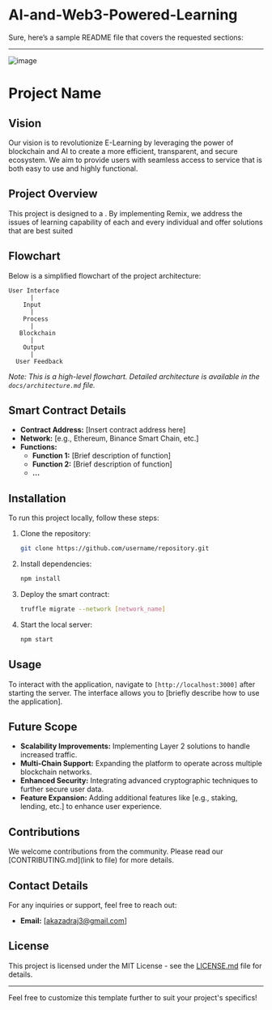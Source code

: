 # AI-and-Web3-Powered-Learning
Sure, here’s a sample README file that covers the requested sections:

---
![image](https://github.com/user-attachments/assets/2b64ee70-0a1b-4e68-937b-a9d70c646380)

# Project Name

## Vision
Our vision is to revolutionize E-Learning by leveraging the power of  blockchain and AI to create a more efficient, transparent, and secure ecosystem. We aim to provide users with seamless access to service that is both easy to use and highly functional.

## Project Overview
This project is designed to a . By implementing Remix, we address the issues of learning capability of each and every individual and offer solutions that are best suited

## Flowchart
Below is a simplified flowchart of the project architecture:

```
User Interface
      |
    Input
      |
    Process
      |
   Blockchain
      |
    Output
      |
  User Feedback
```
*Note: This is a high-level flowchart. Detailed architecture is available in the `docs/architecture.md` file.*

## Smart Contract Details

- **Contract Address:** [Insert contract address here]
- **Network:** [e.g., Ethereum, Binance Smart Chain, etc.]
- **Functions:**
  - **Function 1:** [Brief description of function]
  - **Function 2:** [Brief description of function]
  - **...**

## Installation

To run this project locally, follow these steps:

1. Clone the repository:
   ```bash
   git clone https://github.com/username/repository.git
   ```
2. Install dependencies:
   ```bash
   npm install
   ```
3. Deploy the smart contract:
   ```bash
   truffle migrate --network [network_name]
   ```
4. Start the local server:
   ```bash
   npm start
   ```

## Usage

To interact with the application, navigate to `[http://localhost:3000]` after starting the server. The interface allows you to [briefly describe how to use the application].

## Future Scope

- **Scalability Improvements:** Implementing Layer 2 solutions to handle increased traffic.
- **Multi-Chain Support:** Expanding the platform to operate across multiple blockchain networks.
- **Enhanced Security:** Integrating advanced cryptographic techniques to further secure user data.
- **Feature Expansion:** Adding additional features like [e.g., staking, lending, etc.] to enhance user experience.

## Contributions

We welcome contributions from the community. Please read our [CONTRIBUTING.md](link to file) for more details.

## Contact Details

For any inquiries or support, feel free to reach out:

- **Email:** [akazadraj3@gmail.com]
  

## License

This project is licensed under the MIT License - see the [LICENSE.md](LICENSE.md) file for details.

---

Feel free to customize this template further to suit your project's specifics!
